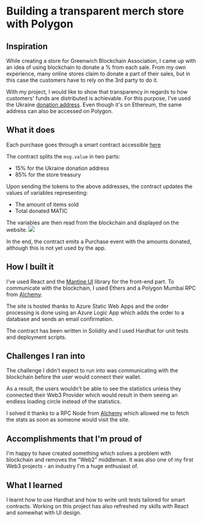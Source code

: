 # Building a transparent merch store with Polygon

## Inspiration
While creating a store for Greenwich Blockchain Association, I came up with an idea of using blockchain to donate a % from each sale. From my own experience, many online stores claim to donate a part of their sales, but in this case the customers have to rely on the 3rd party to do it.

With my project, I would like to show that transparency in regards to how customers' funds are distributed is achievable. For this purpose, I've used the Ukraine [donation address](https://etherscan.io/address/0x165CD37b4C644C2921454429E7F9358d18A45e14). Even though it's on Ethereum, the same address can also be accessed on Polygon.

## What it does
Each purchase goes through a smart contract accessible [here](https://mumbai.polygonscan.com/address/0xb933c15c9137a22dc70cbd6c263d7daa870d7f9c)

The contract splits the `msg.value` in two parts:

- 15% for the Ukraine donation address 
- 85% for the store treasury

Upon sending the tokens to the above addresses, the contract updates the values of variables representing:
- The amount of items sold
- Total donated MATIC

The variables are then read from the blockchain and displayed on the website.
![](https://i.imgur.com/EOoDUBY.png)

In the end, the contract emits a Purchase event with the amounts donated, although this is not yet used by the app.

## How I built it
I've used React and the [Mantine UI](https://mantine.dev/) library for the front-end part. To communicate with the blockchain, I used Ethers and a Polygon Mumbai RPC from [Alchemy](https://www.alchemy.com/).

The site is hosted thanks to Azure Static Web Apps and the order processing is done using an Azure Logic App which adds the order to a database and sends an email confirmation.

The contract has been written in Solidity and I used Hardhat for unit tests and deployment scripts.

## Challenges I ran into
The challenge I didn't expect to run into was communicating with the blockchain before the user would connect their wallet. 

As a result, the users wouldn't be able to see the statistics unless they connected their Web3 Provider which would result in them seeing an endless loading circle instead of the statistics.

I solved it thanks to a RPC Node from [Alchemy](https://www.alchemy.com/) which allowed me to fetch the stats as soon as someone would visit the site.

## Accomplishments that I'm proud of
I'm happy to have created something which solves a problem with blockchain and removes the "Web2" middleman. 
It was also one of my first Web3 projects - an industry I'm a huge enthusiast of.

## What I learned
I learnt how to use Hardhat and how to write unit tests tailored for smart contracts. Working on this project has also refreshed my skills with React and somewhat with UI design.
